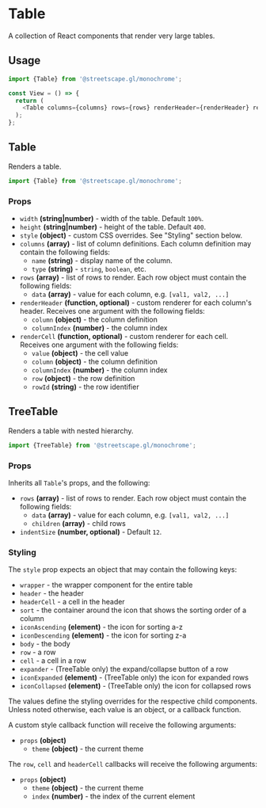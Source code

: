 # Table

A collection of React components that render very large tables.

## Usage

```js
import {Table} from '@streetscape.gl/monochrome';

const View = () => {
  return (
    <Table columns={columns} rows={rows} renderHeader={renderHeader} renderCell={renderCell} />
  );
};
```

## Table

Renders a table.

```js
import {Table} from '@streetscape.gl/monochrome';
```

### Props

- `width` **(string|number)** - width of the table. Default `100%`.
- `height` **(string|number)** - height of the table. Default `400`.
- `style` **(object)** - custom CSS overrides. See "Styling" section below.
- `columns` **(array)** - list of column definitions. Each column definition may contain the
  following fields:
  - `name` **(string)** - display name of the column.
  - `type` **(string)** - `string`, `boolean`, etc.
- `rows` **(array)** - list of rows to render. Each row object must contain the following fields:
  - `data` **(array)** - value for each column, e.g. `[val1, val2, ...]`
- `renderHeader` **(function, optional)** - custom renderer for each column's header. Receives one
  argument with the following fields:
  - `column` **(object)** - the column definition
  - `columnIndex` **(number)** - the column index
- `renderCell` **(function, optional)** - custom renderer for each cell. Receives one argument with
  the following fields:
  - `value` **(object)** - the cell value
  - `column` **(object)** - the column definition
  - `columnIndex` **(number)** - the column index
  - `row` **(object)** - the row definition
  - `rowId` **(string)** - the row identifier

## TreeTable

Renders a table with nested hierarchy.

```js
import {TreeTable} from '@streetscape.gl/monochrome';
```

### Props

Inherits all `Table`'s props, and the following:

- `rows` **(array)** - list of rows to render. Each row object must contain the following fields:
  - `data` **(array)** - value for each column, e.g. `[val1, val2, ...]`
  - `children` **(array)** - child rows
- `indentSize` **(number, optional)** - Default `12`.

### Styling

The `style` prop expects an object that may contain the following keys:

- `wrapper` - the wrapper component for the entire table
- `header` - the header
- `headerCell` - a cell in the header
- `sort` - the container around the icon that shows the sorting order of a column
- `iconAscending` **(element)** - the icon for sorting a-z
- `iconDescending` **(element)** - the icon for sorting z-a
- `body` - the body
- `row` - a row
- `cell` - a cell in a row
- `expander` - (TreeTable only) the expand/collapse button of a row
- `iconExpanded` **(element)** - (TreeTable only) the icon for expanded rows
- `iconCollapsed` **(element)** - (TreeTable only) the icon for collapsed rows

The values define the styling overrides for the respective child components. Unless noted otherwise,
each value is an object, or a callback function.

A custom style callback function will receive the following arguments:

- `props` **(object)**
  - `theme` **(object)** - the current theme

The `row`, `cell` and `headerCell` callbacks will receive the following arguments:

- `props` **(object)**
  - `theme` **(object)** - the current theme
  - `index` **(number)** - the index of the current element
